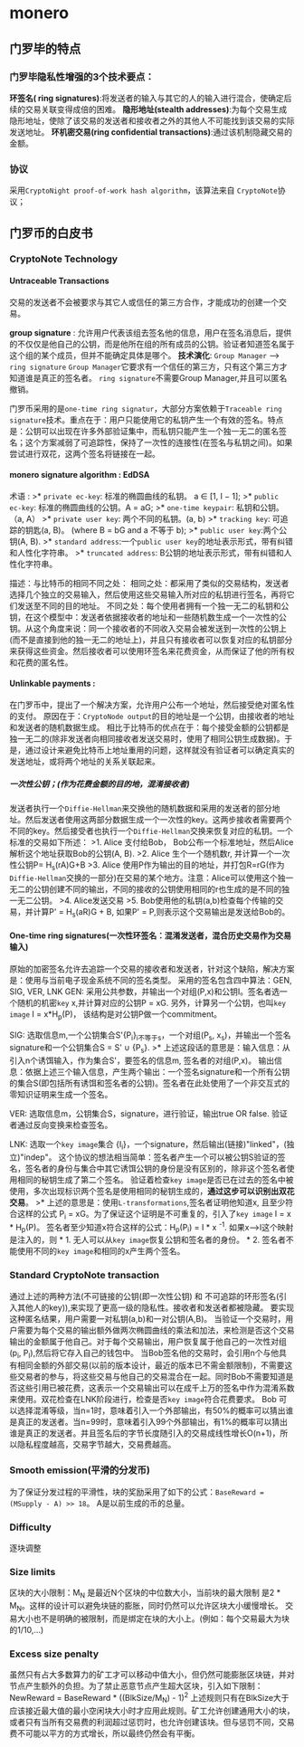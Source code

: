 ﻿# monero

## 门罗毕的特点
### 门罗毕隐私性增强的3个技术要点：
__环签名( ring signatures)__:将发送者的输入与其它的人的输入进行混合，使确定后续的交易关联变得成倍的困难。
__隐形地址(stealth addresses)__:为每个交易生成隐形地址，使除了该交易的发送者和接收者之外的其他人不可能找到该交易的实际发送地址。
__环机密交易(ring confidential transactions)__:通过该机制隐藏交易的金额。

### 协议
采用`CryptoNight proof-of-work hash algorithm`，该算法来自 `CryptoNote`协议；

## 门罗币的白皮书

### CryptoNote Technology

####  Untraceable Transactions
交易的发送者不会被要求与其它人或信任的第三方合作，才能成功的创建一个交易。

__group signature__ : 允许用户代表该组去签名他的信息，用户在签名消息后，提供的不仅仅是他自己的公钥，而是他所在组的所有成员的公钥。验证者知道签名属于这个组的某个成员，但并不能确定具体是哪个。
__技术演化__: `Group Manager` --> `ring signature`
`Group Manager`它要求有一个信任的第三方，只有这个第三方才知道谁是真正的签名者。 
`ring signature`不需要Group Manager,并且可以匿名撤销。

门罗币采用的是`one-time ring signatur`，大部分方案依赖于`Traceable ring signature`技术。重点在于：用户只能使用它的私钥产生一个有效的签名。特点是：公钥可以出现在许多外部验证集中，而私钥只能产生一个独一无二的匿名签名；这个方案减弱了可追踪性，保持了一次性的连接性(在签名与私钥之间)。如果尝试进行双花，这两个签名将链接在一起。


#### monero signature algorithm : EdDSA
术语 :
    >* `private ec-key`: 标准的椭圆曲线的私钥。 a ∈ [1, l − 1];
    >* `public ec-key`: 标准的椭圆曲线的公钥。A = aG;
    >* `one-time keypair`: 私钥和公钥。     （a, A）
    >* `private user key`: 两个不同的私钥。(a, b)
    >* `tracking key`: 可追踪的钥匙(a, B)。 (where B = bG and a 不等于 b);
    >* `public user key`:两个公钥(A, B).
    >* `standard address`:一个`public user key`的地址表示形式，带有纠错和人性化字符串。
    >* `truncated address`: B公钥的地址表示形式，带有纠错和人性化字符串。

描述：与比特币的相同不同之处：
相同之处：都采用了类似的交易结构，发送者选择几个独立的交易输入，然后使用这些交易输入所对应的私钥进行签名，再将它们发送至不同的目的地址。
不同之处：每个使用者拥有一个独一无二的私钥和公钥，在这个模型中：发送者依据接收者的地址和一些随机数生成一个一次性的公钥。从这个角度来说：同一个接收者的不同收入交易会被发送到一次性的公钥上(而不是直接到他的独一无二的地址上)，并且只有接收者可以恢复对应的私钥部分来获得这些资金。然后接收者可以使用环签名来花费资金，从而保证了他的所有权和花费的匿名性。

#### Unlinkable payments :
在门罗币中，提出了一个解决方案，允许用户公布一个地址，然后接受绝对匿名性的支付。
原因在于：`CryptoNode output`的目的地址是一个公钥，由接收者的地址和发送者的随机数据生成。 相比于比特币的优点在于：每个接受金额的公钥都是独一无二的(除非发送者向相同接收者发送交易时，使用了相同公钥生成数据)。于是，通过设计来避免比特币上地址重用的问题，这样就没有验证者可以确定真实的发送地址，或将两个地址的关系关联起来。

##### 一次性公钥；(作为花费金额的目的地，混淆接收者)
发送者执行一个`Diffie-Hellman`来交换他的随机数据和采用的发送者的部分地址。然后发送者使用这两部分数据生成一个一次性的key。这两步接收者需要两个不同的key。然后接受者也执行一个`Diffie-Hellman`交换来恢复对应的私钥。一个标准的交易如下所述：
    >1. Alice 支付给Bob， Bob公布一个标准地址，然后Alice解析这个地址获取Bob的公钥(A, B).
    >2. Alice 生个一个随机数r, 并计算一个一次性公钥P= H<sub>s</sub>(rA)G+B
    >3. Alice 使用P作为输出的目的地址，并打包R=rG(作为`Diffie-Hellman`交换的一部分)在交易的某个地方。注意：Alice可以使用这个独一无二的公钥创建不同的输出，不同的接收的公钥使用相同的r也生成的是不同的独一无二公钥。
    >4. Alice发送交易
    >5. Bob使用他的私钥(a,b)检查每个传输的交易，并计算P' = H<sub>s</sub>(aR)G + B, 如果P' = P,则表示这个交易输出是发送给Bob的。
        
#### One-time ring signatures(一次性环签名：混淆发送者，混合历史交易作为交易输入)        
原始的加密签名允许去追踪一个交易的接收者和发送者，针对这个缺陷，解决方案是：使用与当前电子现金系统不同的签名类型。
采用的签名包含四中算法：GEN, SIG, VER, LNK
GEN: 采用公共参数，并输出一个对组(P,x)和公钥I。签名者选一个随机的机密`key` x,并计算对应的公钥P = xG. 另外，计算另一个公钥，也叫`key image` I = x*H<sub>p</sub>(P)， 该结构是对公钥P做一个commitment。

SIG: 选取信息m,一个公钥集合S'{P<sub>i</sub>}<sub>i不等于s</sub>，一个对组(P<sub>s</sub>, x<sub>s</sub>)，并输出一个签名signature和一个公钥集合S = S' ∪ {P<sub>s</sub>}. 
    >* 上述这段话的意思是：输入信息：从引入n个诱饵输入，作为集合S'，要签名的信息m, 签名者的对组(P,x)。 输出信息：依据上述三个输入信息，产生两个输出：一个签名signature和一个所有公钥的集合S(即包括所有诱饵和签名者的公钥)。签名者在此处使用了一个非交互式的零知识证明来生成一个签名。

VER: 选取信息m，公钥集合S，signature，进行验证，输出true OR false. 验证者通过反向变换来检查签名。

LNK: 选取一个`key image`集合 {I<sub>i</sub>}，一个signature，然后输出(链接)"linked"，(独立)"indep"。
这个协议的想法相当简单：签名者产生一个可以被公钥S验证的签名，签名者的身份与集合中其它诱饵公钥的身份是没有区别的，除非这个签名者使用相同的秘钥生成了第二个签名。
验证着检查`key image`是否已在过去的签名中被使用，多次出现标识两个签名是使用相同的秘钥生成的，__通过这步可以识别出双花交易__。
    >* 上述的意思是：使用`L-transformations`,签名者证明他知道x, 且至少符合这样的公式 P<sub>i</sub> = xG。为了保证这个证明是不可重复的，引入了`key image` I = x * H<sub>p</sub>(P)。 签名者至少知道x符合这样的公式：H<sub>p</sub>(P<sub>i</sub>) = I * x <sup>-1</sup>.
    如果x-->I这个映射是注入的，则
    * 1. 无人可以从`key image`恢复公钥和签名者的身份。
    * 2. 签名者不能使用不同的`key image`和相同的x产生两个签名。

###  Standard CryptoNote transaction
通过上述的两种方法(不可链接的公钥(即一次性公钥) 和 不可追踪的环形签名(引入其他人的key)),来实现了更高一级的隐私性。接收者和发送者都被隐藏。
要实现这种匿名结果，用户需要一对私钥(a,b)和一对公钥(A,B)。
当验证一个交易时，用户需要为每个交易的输出额外做两次椭圆曲线的乘法和加法，来检测是否这个交易输出的金额属于他自己。对于每个交易输出，用户恢复属于他自己的一次性对组(p<sub>i</sub>, P<sub>I</sub>),然后将它存入自己的钱包中。
当Bob签名他的交易时，会引用n个与他具有相同金额的外部交易(以前的版本设计，最近的版本已不需金额限制)，不需要这些交易者的参与，将这些交易与他自己的交易混合在一起。同时Bob不需要知道是否这些引用已被花费，这表示一个交易输出可以在成千上万的签名中作为混淆系数来使用。双花检查在LNK阶段进行，检查是否`key image`符合花费要求。
Bob 可以选择混淆等级，当n=1时，意味着引入一个外部输出，有50%的概率可以猜出谁是真正的发送者。当n=99时，意味着引入99个外部输出，有1%的概率可以猜出谁是真正的发送者。并且签名后的字节长度随引入的交易成线性增长O(n+1)，所以隐私程度越高，交易字节越大，交易费越高。

### Smooth emission(平滑的分发币)
为了保证分发过程的平滑性，块的奖励采用了如下的公式：`BaseReward = (MSupply - A) >> 18`。
A是以前生成的币的总量。


### Difficulty
逐块调整

### Size limits
区块的大小限制：M<sub>N</sub> 是最近N个区块的中位数大小，当前块的最大限制 是2 * M<sub>N</sub>。这样的设计可以避免块链的膨胀，同时仍然可以允许区块大小缓慢增长。
交易大小也不是明确的被限制，而是绑定在块的大小上。(例如：每个交易最大为块的1/10,...)
    
### Excess size penalty
虽然只有占大多数算力的矿工才可以移动中值大小，但仍然可能膨胀区块链，并对节点产生额外的负担。为了禁止恶意节点产生超大区块，引入如下限制：NewReward = BaseReward * ((BlkSize/M<sub>N</sub>) - 1)<sup>2</sup>
上述规则只有在BlkSize大于应该接近最大值的最小空闲块大小时才应用此规则。矿工允许创建通用大小的块，或者只有当所有交易费的利润超过惩罚时，也允许创建该块。但与惩罚不同，交易费不可能以平方的方式增长，所以最终仍然会有平衡。











